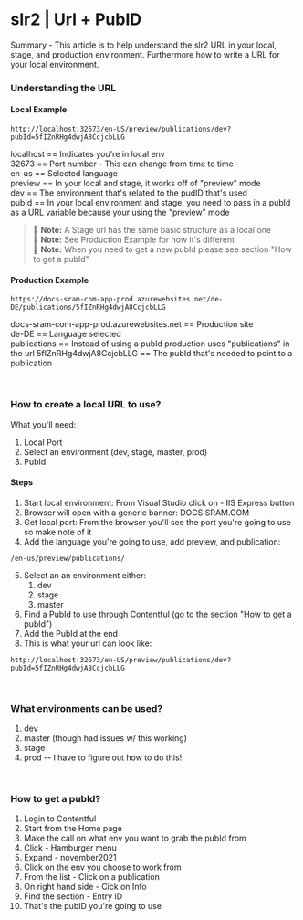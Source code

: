 # slr2 | Url + PubID

Summary - This article is to help understand the slr2 URL in your local, stage, and production environment. Furthermore how to write a URL for your local environment.

### Understanding the URL 

#### Local Example
```
http://localhost:32673/en-US/preview/publications/dev?pubId=5fIZnRHg4dwjA8CcjcbLLG
```
localhost == Indicates you're in local env  
32673 == Port number - This can change from time to time  
en-us == Selected language  
preview == In your local and stage, it works off of "preview" mode  
dev == The environment that's related to the pudID that's used  
pubId == In your local environment and stage, you need to pass in a pubId as a URL variable because your using the "preview" mode

> :memo: **Note:** A Stage url has the same basic structure as a local one  
> :memo: **Note:** See Production Example for how it's different  
> :memo: **Note:** When you need to get a new pubId please see section "How to get a pubId"

#### Production Example
```
https://docs-sram-com-app-prod.azurewebsites.net/de-DE/publications/5fIZnRHg4dwjA8CcjcbLLG
```
docs-sram-com-app-prod.azurewebsites.net == Production site  
de-DE == Language selected  
publications == Instead of using a pubId production uses "publications" in the url
5fIZnRHg4dwjA8CcjcbLLG == The pubId that's needed to point to a publication


<br>

### How to create a local URL to use?

What you'll need:
1. Local Port
2. Select an environment (dev, stage, master, prod)
3. PubId

#### Steps
1. Start local environment: From Visual Studio click on - IIS Express button
2. Browser will open with a generic banner: DOCS.SRAM.COM
3. Get local port: From the browser you'll see the port you're going to use so make note of it
4. Add the language you're going to use, add preview, and publication:
```   
/en-us/preview/publications/
```
5. Select an an environment either:
    1. dev
    2. stage
    3. master
6. Find a PubId to use through Contentful (go to the section "How to get a pubId")
7. Add the PubId at the end
8. This is what your url can look like:
```
http://localhost:32673/en-US/preview/publications/dev?pubId=5fIZnRHg4dwjA8CcjcbLLG
```
<br>

### What environments can be used?
1. dev
2. master (though had issues w/ this working)
3. stage
4. prod -- I have to figure out how to do this!

<br>

### How to get a pubId?
1. Login to Contentful
2. Start from the Home page
3. Make the call on what env you want to grab the pubId from
4. Click - Hamburger menu
5. Expand - november2021
6. Click on the env you choose to work from
7. From the list - Click on a publication
8. On right hand side - Cick on Info 
9. Find the section - Entry ID
10. That's the pubID you're going to use 
